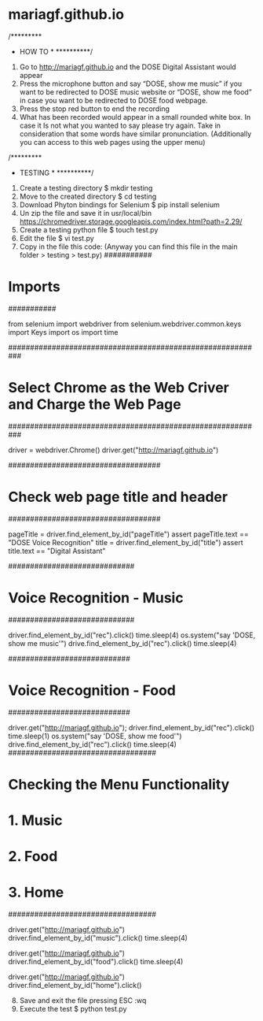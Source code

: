 # mariagf.github.io
<!--------------------------------------------------
   Name         : DOSE - Developer Coding Challenge

   Version      :  2.0

   Author       :  Maria Garcia Fernandez

   Author URL   :  www.garciafdez.com

   Author Email : maria@garciafdez.com
---------------------------------------------------->

/*********
* HOW TO *
**********/
1. Go to http://mariagf.github.io and the DOSE Digital Assistant would appear
2. Press the microphone button and say “DOSE, show me music” if you want to be redirected to DOSE music website or “DOSE, show me food” in case you want to be redirected to DOSE food webpage.
3. Press the stop red button to end the recording
4. What has been recorded would appear in a small rounded white box. In case it Is not what you wanted to say please try again. Take in consideration that some words have similar pronunciation.
(Additionally you can access to this web pages using the upper menu)

/*********
* TESTING *
**********/
1. Create a testing directory
$ mkdir testing
2. Move to the created directory
$ cd testing
3. Download Phyton bindings for Selenium
$ pip install selenium
4. Un zip the file and save it in usr/local/bin https://chromedriver.storage.googleapis.com/index.html?path=2.29/
5. Create a testing python file
$ touch test.py
6. Edit the file
$ vi test.py
7. Copy in the file this code: (Anyway you can find this file in the main folder > testing > test.py)
###########
# Imports #
###########

from selenium import webdriver
from selenium.webdriver.common.keys import Keys
import os
import time

###########################################################
# Select Chrome as the Web Criver and Charge the Web Page #
###########################################################

driver = webdriver.Chrome()
driver.get("http://mariagf.github.io")

###################################
# Check web page title and header #
###################################

pageTitle = driver.find_element_by_id("pageTitle")
assert pageTitle.text == "DOSE Voice Recognition"
title = driver.find_element_by_id("title")
assert title.text == "Digital Assistant"

#############################
# Voice Recognition - Music #
#############################

driver.find_element_by_id("rec").click()
time.sleep(4)
os.system("say 'DOSE, show me music'")
drive.find_element_by_id("rec").click()
time.sleep(4)

############################
# Voice Recognition - Food #
############################

driver.get("http://mariagf.github.io");
driver.find_element_by_id("rec").click()
time.sleep(1)
os.system("say 'DOSE, show me food'")
drive.find_element_by_id("rec").click()
time.sleep(4)
##################################
# Checking the Menu Functionality #
#       1. Music                 #
#       2. Food                  #
#       3. Home                  #
##################################

driver.get("http://mariagf.github.io")
driver.find_element_by_id("music").click()
time.sleep(4)

driver.get("http://mariagf.github.io")
driver.find_element_by_id("food").click()
time.sleep(4)

driver.get("http://mariagf.github.io")
driver.find_element_by_id("home").click()

8. Save and exit the file pressing ESC :wq
9. Execute the test
$ python test.py
